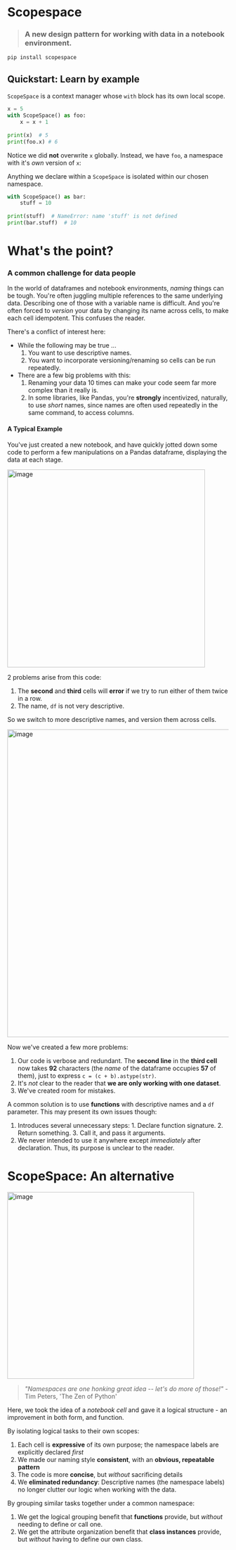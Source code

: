 # Scopespace

> ### A new design pattern for working with data in a notebook environment.

    pip install scopespace


## Quickstart: Learn by example

`ScopeSpace` is a context manager whose `with` block has its own local scope.
```python
x = 5
with ScopeSpace() as foo:
    x = x + 1
    
print(x)  # 5
print(foo.x) # 6
```
Notice we did **not** overwrite `x` globally. Instead, we have `foo`, a namespace with it's _own_ version of `x`:

Anything we declare within a `ScopeSpace` is isolated within our chosen namespace.

```python
with ScopeSpace() as bar:
    stuff = 10
    
print(stuff)  # NameError: name 'stuff' is not defined
print(bar.stuff)  # 10
```

# What's the point?

### A common challenge for data people
In the world of dataframes and notebook environments, *naming* things can be tough. You're
often juggling multiple references to the same underlying data. Describing one of those with a variable name is
difficult. And you're often forced to *version* your data by changing its name across cells, to make
each cell idempotent. This confuses the reader.

There's a conflict of interest here:
- While the following may be true ...
  1. You want to use descriptive names.
  2. You want to incorporate versioning/renaming so cells can be run repeatedly.
- There are a few big problems with this:
  1. Renaming your data 10 times can make your code seem far more complex than it really is.
  2. In some libraries, like Pandas, you're **strongly** incentivized, naturally, to use *short* names, since names
     are often used repeatedly in the same command, to access columns.

#### A Typical Example

You've just created a new notebook, and have quickly jotted down some code to perform a few manipulations on a Pandas
dataframe, displaying the data at each stage.

<img width="450" alt="image" src="https://github.com/ryayoung/scopespace/assets/90723578/cc6860a7-093c-4169-b3da-6ff38e948eeb">

2 problems arise from this code:
1. The **second** and **third** cells will **error** if we try to run either of them twice in a row.
2. The name, `df` is not very descriptive.

So we switch to more descriptive names, and version them across cells.

<img width="700" alt="image" src="https://github.com/ryayoung/scopespace/assets/90723578/5b1e85f1-85da-4a5f-981c-7b693e7b10e3">

Now we've created a few more problems:
1. Our code is verbose and redundant. The **second line** in the **third cell** now takes **92** characters
   (the *name* of the dataframe occupies **57** of them), just to express `c = (c + b).astype(str)`.
2. It's *not* clear to the reader that **we are only working with one dataset**.
3. We've created room for mistakes.

A common solution is to use **functions** with descriptive names and a `df` parameter. This may present its own issues though:
1. Introduces several unnecessary steps: 1. Declare function signature. 2. Return something. 3. Call it, and pass it arguments.
2. We never intended to use it anywhere except _immediately_ after declaration. Thus, its purpose is unclear to the reader.

# ScopeSpace: An alternative

<img width="425" alt="image" src="https://github.com/ryayoung/scopespace/assets/90723578/2dcef8c5-5f71-4e8b-bd83-ff2034a3878c">

> _"Namespaces are one honking great idea -- let's do more of those!"_ - Tim Peters, 'The Zen of Python'

Here, we took the idea of a *notebook cell* and gave it a logical structure - an improvement in both form, and function.

By isolating logical tasks to their own scopes:
1. Each cell is **expressive** of its own purpose; the namespace labels are explicitly declared *first*
2. We made our naming style **consistent**, with an **obvious, repeatable pattern**
3. The code is more **concise**, but *without* sacrificing details
4. We **eliminated redundancy**: Descriptive names (the namespace labels) no longer clutter our logic when working with the data.

By grouping similar tasks together under a common namespace:
1. We get the logical grouping benefit that **functions** provide, but *without* needing to define or call one.
2. We get the attribute organization benefit that **class instances** provide, but *without* having to define our own class.






